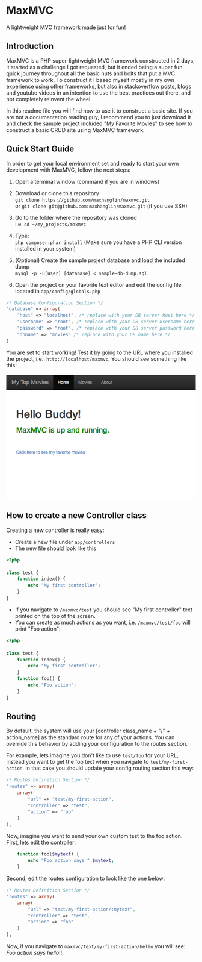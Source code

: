 # MaxMVC
A lightweight MVC framework made just for fun!

## Introduction
MaxMVC is a PHP super-lightweight MVC framework constructed in 2 days, it started as a challenge I got requested, but it ended being a super fun quick journey throughout all the basic nuts and bolts that put a MVC framework to work. To construct it I based myself mostly in my own experience using other frameworks, but also in stackoverflow posts, blogs and youtube videos in an intention to use the best practices out there, and not completely reinvent the wheel.

In this readme file you will find how to use it to construct a basic site. If you are not a documentation reading guy, I recommend you to just download it and check the sample project included "My Favorite Movies" to see how to construct a basic CRUD site using MaxMVC framework.

## Quick Start Guide
In order to get your local environment set and ready to start your own development with MaxMVC, follow the next steps:

1. Open a terminal window (command if you are in windows)
2. Download or clone this repository<br>
`git clone https://github.com/maxhanglin/maxmvc.git`<br>
or `git clone git@github.com:maxhanglin/maxmvc.git` (if you use SSH)

4. Go to the folder where the repository was cloned<br>
i.e. `cd ~/my_projects/maxmvc`

5. Type:<br>
`php composer.phar install` (Make sure you have a PHP CLI version installed in your system)

6. (Optional) Create the sample project database and load the included dump<br>
`mysql -p -u[user] [database] < sample-db-dump.sql`

7. Open the project on your favorite text editor and edit the config file located in `app/config/globals.php`<br>
```php
/* Database Configuration Section */
"database" => array(
	"host" => "localhost", /* replace with your DB server host here */
	"username" => "root", /* replace with your DB server username here */
	"password" => "root", /* replace with your DB server password here */
	"dbname" => "movies" /* replace with your DB name here */
)
```

You are set to start working! Test it by going to the URL where you installed the project, i.e.: `http://localhost/maxmvc`. You should see something like this:<br><br>
![Home Screen](https://raw.githubusercontent.com/maxhanglin/maxmvc/master/screenshot.png "Home Screen")

## How to create a new Controller class
Creating a new controller is really easy:

- Create a new file under `app/controllers`
- The new file should look like this

```php
<?php

class test {
	function index() {
		echo "My first controller";
	}
}
```

- If you navigate to `/maxmvc/test` you should see "My first controller" text printed on the top of the screen.
- You can create as much actions as you want, i.e. `/maxmvc/test/foo` will print "Foo action":
```php
<?php

class test {
	function index() {
		echo "My first controller";
	}
	function foo() {
		echo "Foo action";
	}
}
```

## Routing
By default, the system will use your [controller class_name + "/" + action_name] as the standard route for any of your actions. You can override this behavior by adding your configuration to the routes section.

For example, lets imagine you don't like to use `test/foo` for your URL, instead you want to get the foo text when you navigate to `test/my-first-action`. In that case you should update your config routing section this way:

```php
/* Routes Definition Section */
"routes" => array(
	array(
		"url" => "test/my-first-action",
		"controller" => "test",
		"action" => "foo"
	)
),
```

Now, imagine you want to send your own custom test to the foo action. First, lets edit the controller:

```php
	function foo($mytext) {
		echo "Foo action says ".$mytext;
	}
```

Second, edit the routes configuration to look like the one below:

```php
/* Routes Definition Section */
"routes" => array(
	array(
		"url" => "test/my-first-action/:mytext",
		"controller" => "test",
		"action" => "foo"
	)
),
```

Now, if you navigate to `maxmvc/text/my-first-action/hello` you will see: *Foo action says hello*!!
